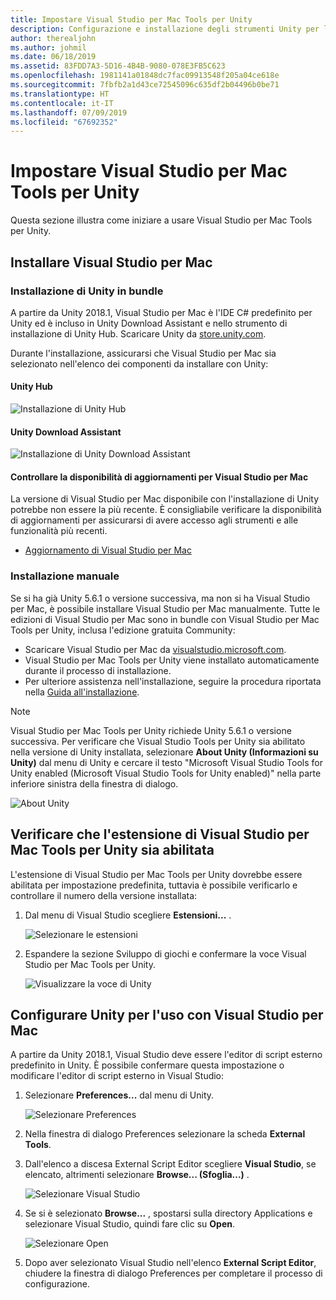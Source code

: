 ```yaml
---
title: Impostare Visual Studio per Mac Tools per Unity
description: Configurazione e installazione degli strumenti Unity per l'uso in Visual Studio per Mac
author: therealjohn
ms.author: johmil
ms.date: 06/18/2019
ms.assetid: 83FDD7A3-5D16-4B4B-9080-078E3FB5C623
ms.openlocfilehash: 1981141a01848dc7fac09913548f205a04ce618e
ms.sourcegitcommit: 7fbfb2a1d43ce72545096c635df2b04496b0be71
ms.translationtype: HT
ms.contentlocale: it-IT
ms.lasthandoff: 07/09/2019
ms.locfileid: "67692352"
---
```

# <a name="set-up-visual-studio-for-mac-tools-for-unity"></a>Impostare Visual Studio per Mac Tools per Unity

Questa sezione illustra come iniziare a usare Visual Studio per Mac Tools per Unity.

## <a name="install-visual-studio-for-mac"></a>Installare Visual Studio per Mac

### <a name="unity-bundled-installation"></a>Installazione di Unity in bundle

A partire da Unity 2018.1, Visual Studio per Mac è l'IDE C# predefinito per Unity ed è incluso in Unity Download Assistant e nello strumento di installazione di Unity Hub. Scaricare Unity da [store.unity.com](https://store.unity.com/).

Durante l'installazione, assicurarsi che Visual Studio per Mac sia selezionato nell'elenco dei componenti da installare con Unity:

#### <a name="unity-hub"></a>Unity Hub

![Installazione di Unity Hub](media/setup-vsmac-tools-unity-image7.png)

#### <a name="unity-download-assistant"></a>Unity Download Assistant

![Installazione di Unity Download Assistant](media/setup-vsmac-tools-unity-image8.png)

#### <a name="check-for-updates-to-visual-studio-for-mac"></a>Controllare la disponibilità di aggiornamenti per Visual Studio per Mac

La versione di Visual Studio per Mac disponibile con l'installazione di Unity potrebbe non essere la più recente. È consigliabile verificare la disponibilità di aggiornamenti per assicurarsi di avere accesso agli strumenti e alle funzionalità più recenti.

* [Aggiornamento di Visual Studio per Mac](update.md)

### <a name="manual-installation"></a>Installazione manuale

Se si ha già Unity 5.6.1 o versione successiva, ma non si ha Visual Studio per Mac, è possibile installare Visual Studio per Mac manualmente. Tutte le edizioni di Visual Studio per Mac sono in bundle con Visual Studio per Mac Tools per Unity, inclusa l'edizione gratuita Community:

* Scaricare Visual Studio per Mac da [visualstudio.microsoft.com](https://visualstudio.microsoft.com/).
* Visual Studio per Mac Tools per Unity viene installato automaticamente durante il processo di installazione.
* Per ulteriore assistenza nell'installazione, seguire la procedura riportata nella [Guida all'installazione](/visualstudio/mac/installation).

> [!NOTE]
> Visual Studio per Mac Tools per Unity richiede Unity 5.6.1 o versione successiva. Per verificare che Visual Studio Tools per Unity sia abilitato nella versione di Unity installata, selezionare **About Unity (Informazioni su Unity)** dal menu di Unity e cercare il testo "Microsoft Visual Studio Tools for Unity enabled (Microsoft Visual Studio Tools for Unity enabled)" nella parte inferiore sinistra della finestra di dialogo.
>
> ![About Unity](media/setup-vsmac-tools-unity-image3.png)

## <a name="confirm-that-the-visual-studio-for-mac-tools-for-unity-extension-is-enabled"></a>Verificare che l'estensione di Visual Studio per Mac Tools per Unity sia abilitata

L'estensione di Visual Studio per Mac Tools per Unity dovrebbe essere abilitata per impostazione predefinita, tuttavia è possibile verificarlo e controllare il numero della versione installata:

1. Dal menu di Visual Studio scegliere **Estensioni...** .

   ![Selezionare le estensioni](media/setup-vsmac-tools-unity-image1.png)

2. Espandere la sezione Sviluppo di giochi e confermare la voce Visual Studio per Mac Tools per Unity.

   ![Visualizzare la voce di Unity](media/setup-vsmac-tools-unity-image2.png)

## <a name="configure-unity-for-use-with-visual-studio-for-mac"></a>Configurare Unity per l'uso con Visual Studio per Mac

A partire da Unity 2018.1, Visual Studio deve essere l'editor di script esterno predefinito in Unity. È possibile confermare questa impostazione o modificare l'editor di script esterno in Visual Studio:

1. Selezionare **Preferences...** dal menu di Unity.

   ![Selezionare Preferences](media/setup-vsmac-tools-unity-image4.png)

2. Nella finestra di dialogo Preferences selezionare la scheda **External Tools**.

3. Dall'elenco a discesa External Script Editor scegliere **Visual Studio**, se elencato, altrimenti selezionare **Browse... (Sfoglia...)** .

   ![Selezionare Visual Studio](media/setup-vsmac-tools-unity-image5.png)

4. Se si è selezionato **Browse...** , spostarsi sulla directory Applications e selezionare Visual Studio, quindi fare clic su **Open**.

   ![Selezionare Open](media/setup-vsmac-tools-unity-image6.png)

5. Dopo aver selezionato Visual Studio nell'elenco **External Script Editor**, chiudere la finestra di dialogo Preferences per completare il processo di configurazione.